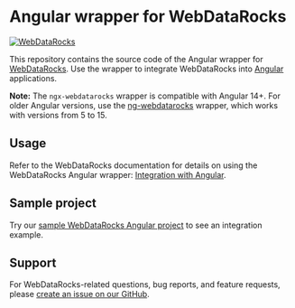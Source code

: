 # Angular wrapper for WebDataRocks
[![WebDataRocks](https://cdn.webdatarocks.com/readmes/angular.png)](https://www.webdatarocks.com/?r=wrap_angular)

This repository contains the source code of the Angular wrapper for [WebDataRocks](https://www.webdatarocks.com/?r=wrap_angular). Use the wrapper to integrate WebDataRocks into [Angular](https://angular.dev/) applications.

**Note:** The `ngx-webdatarocks` wrapper is compatible with Angular 14+. For older Angular versions, use the [ng-webdatarocks](https://github.com/WebDataRocks/ng-webdatarocks) wrapper, which works with versions from 5 to 15.

## Usage

Refer to the WebDataRocks documentation for details on using the WebDataRocks Angular wrapper: [Integration with Angular](https://www.webdatarocks.com/doc/angular/how-to-start-online-reporting/?r=wrap_angular).

## Sample project

Try our [sample WebDataRocks Angular project](https://github.com/WebDataRocks/pivot-angular) to see an integration example.

## Support

For WebDataRocks-related questions, bug reports, and feature requests, please [create an issue on our GitHub](https://github.com/WebDataRocks/web-pivot-table/issues).

